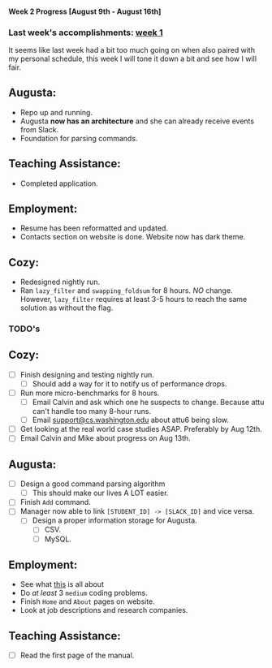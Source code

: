 #### Week 2 Progress [August 9th - August 16th]
### Last week's accomplishments: [week 1](week1.md)
It seems like last week had a bit too much going on when also paired with my
personal schedule, this week I will tone it down a bit and see how I will fair.

## Augusta:
- Repo up and running.
- Augusta **now has an architecture** and she can already receive events from
Slack.
- Foundation for parsing commands.

## Teaching Assistance:
- Completed application.

## Employment:
- Resume has been reformatted and updated.
- Contacts section on website is done. Website now has dark theme.

## Cozy:
- Redesigned nightly run.
- Ran `lazy_filter` and `swapping_foldsum` for 8 hours. _NO_ change. However,
`lazy_filter` requires at least 3-5 hours to reach the same solution as
without the flag.

### TODO's
## Cozy:
- [ ] Finish designing and testing nightly run.
    - [ ] Should add a way for it to notify us of performance drops.
- [ ] Run more micro-benchmarks for 8 hours.
    - [ ] Email Calvin and ask which one he suspects to change. Because attu can't
    handle too many 8-hour runs.
    - [ ] Email support@cs.washington.edu about attu6 being slow.
- [ ] Get looking at the real world case studies ASAP. Preferably by Aug 12th.
- [ ] Email Calvin and Mike about progress on Aug 13th.

## Augusta:
- [ ] Design a good command parsing algorithm
    - [ ] This should make our lives A LOT easier.
- [ ] Finish `Add` command.
- [ ] Manager now able to link `[STUDENT_ID] -> [SLACK_ID]` and vice versa.
    - [ ] Design a proper information storage for Augusta.
        - [ ] CSV.
        - [ ] MySQL.

## Employment:
- See what
[this](https://www.cs.washington.edu/academics/ugrad/enrichment/research)
is all about
- Do _at least_ 3 `medium` coding problems.
- Finish `Home` and `About` pages on website.
- Look at job descriptions and research companies.

## Teaching Assistance:
- [ ] Read the first page of the manual.
